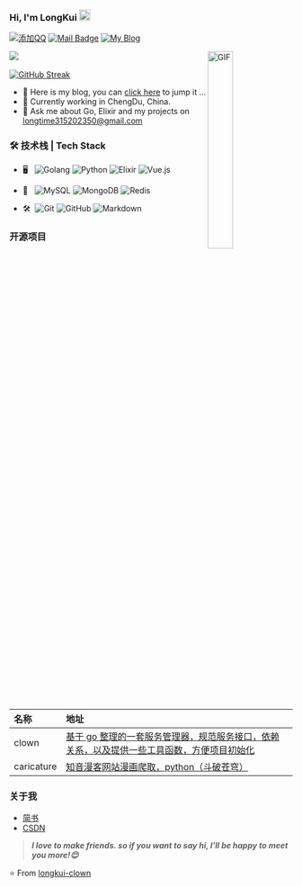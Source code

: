 ### Hi, I'm LongKui <img src="https://github.com/sudnyeshtalekar/sudnyeshtalekar/blob/master/Assets/Hi.gif" width="20px">

[![添加QQ](https://img.shields.io/badge/添加QQ-315202350-red.svg)](https://tool.gljlw.com/qqq/?qq=315202350)
[![Mail Badge](https://img.shields.io/badge/-longtime315202350@gmail.com-c14438?style=flat&logo=Gmail&logoColor=white&link=longtime315202350@gmail.com)](mailto:longtime315202350@gmail.com)
[![My Blog](https://img.shields.io/badge/My_Blog-https://blog.longkui.top-blue)](https://blog.longkui.top/)

<img align="right" alt="GIF" src="https://gimg2.baidu.com/image_search/src=http%3A%2F%2Fc-ssl.duitang.com%2Fuploads%2Fitem%2F201509%2F20%2F20150920113517_2ntGa.thumb.1000_0.gif&refer=http%3A%2F%2Fc-ssl.duitang.com&app=2002&size=f9999,10000&q=a80&n=0&g=0n&fmt=auto?sec=1703298157&t=ace0598616b6c63de85372cce835ada6" width="30%" height="30%"/>

![](https://github-readme-stats.vercel.app/api?username=longkui-clown) &nbsp;&nbsp;&nbsp;

[![GitHub Streak](https://streak-stats.demolab.com?user=longkui-clown&theme=gruvbox&border_radius=10&locale=zh_Hans&date_format=%5BY.%5Dn.j&exclude_days=Sun%2CSat&card_width=500)](https://git.io/streak-stats)



- 🔭 Here is my blog, you can [click here](https://blog.longkui.top/) to jump it ...
- 🌱 Currently working in ChengDu, China.
- 💬 Ask me about Go, Elixir and my projects on [longtime315202350@gmail.com](mailto:longtime315202350@gmail.com)

### 🛠 技术栈 | Tech Stack

- 🖥️ &#160; ![Golang](https://img.shields.io/badge/-Go-333333?style=flat&logo=go&logoColor=007396)
![Python](https://img.shields.io/badge/-Python-333333?style=flat&logo=Python&logoColor=FCC624)
![Elixir](https://img.shields.io/badge/-Elixir-333333?style=flat&logo=Elixir&logoColor=FF4800)
![Vue.js](https://img.shields.io/badge/-VueJS-333333?style=flat&logo=Vue.js)

- 🧾 &#160; ![MySQL](https://img.shields.io/badge/-MySQL-333333?style=flat&logo=mysql)
![MongoDB](https://img.shields.io/badge/-MongoDB-333333?style=flat&logo=mongodb)
![Redis](https://img.shields.io/badge/-Redis-333333?style=flat&logo=Redis)

- 🛠️ &#160;![Git](https://img.shields.io/badge/-Git-333333?style=flat&logo=git)
![GitHub](https://img.shields.io/badge/-GitHub-333333?style=flat&logo=github)
![Markdown](https://img.shields.io/badge/-Markdown-333333?style=flat&logo=markdown)



### 开源项目

|名称|地址|
|:--|:--|
|clown|[基于 go 整理的一套服务管理器，规范服务接口，依赖关系，以及提供一些工具函数，方便项目初始化](https://github.com/longkui-clown/caricature)|
|caricature|[知音漫客网站漫画爬取，python（斗破苍穹）](https://github.com/longkui-clown/caricature)|
  
### 关于我
- [简书](https://www.jianshu.com/u/129099885fd9)
- [CSDN](https://blog.csdn.net/qq_30199655)

> ***I love to make friends. so if you want to say hi, I'll be happy to meet you more!😊***

⭐️ From [longkui-clown](https://github.com/longkui-clown)
